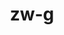 ---
title: zw-g
github: https://github.com/zw-g
mode: light
transition: 1s
score: 86.0
archetype:
- Stats and Metrics
- Github Actions
---
